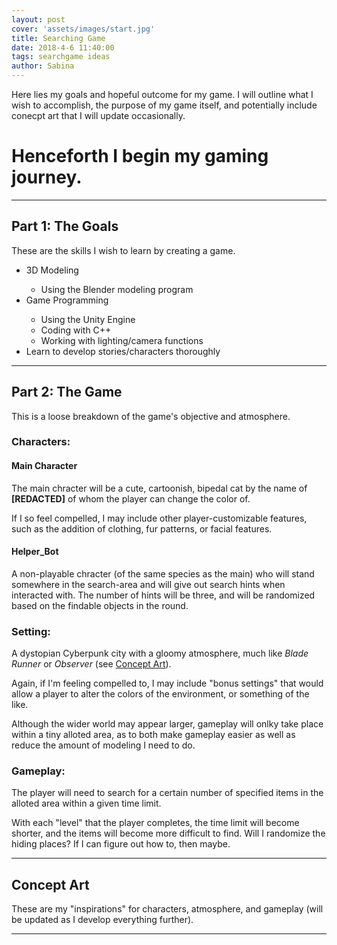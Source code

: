 ```yaml
---
layout: post
cover: 'assets/images/start.jpg'
title: Searching Game
date: 2018-4-6 11:40:00
tags: searchgame ideas
author: Sabina
---
```

<p>Here lies my goals and hopeful outcome for my game. I will outline what I wish to accomplish, the purpose of my game itself, and potentially include conecpt art that I will update occasionally.</p>



<h1>Henceforth I begin my gaming journey.</h1>
<hr />
<p> </p>
<p> </p>


<h2>Part 1: The Goals</h2>

<p>These are the skills I wish to learn by creating a game.</p>

<ul>
<li>3D Modeling</li>
<ul><li>Using the Blender modeling program</li></ul>
<li>Game Programming</li>
<ul><li>Using the Unity Engine</li>
<li>Coding with C++</li>
<li>Working with lighting/camera functions</li></ul>
<li>Learn to develop stories/characters thoroughly</li>
</ul>
<p> </p>

<hr />
<h2>Part 2: The Game</h2>

<p>This is a loose breakdown of the game's objective and atmosphere.</p>

<h3><b>Characters:</b></h3>
<h4>Main Character</h4>
<p>The main chracter will be a cute, cartoonish, bipedal cat by the name of <b>[REDACTED]</b> of whom the player can change the color of.</p>
<p>If I so feel compelled, I may include other player-customizable features, such as the addition of clothing, fur patterns, or facial features.</p>

<h4>Helper_Bot</h4>
<p>A non-playable chracter (of the same species as the main) who will stand somewhere in the search-area and will give out search hints when interacted with. The number of hints will be three, and will be randomized based on the findable objects in the round.</p>

<h3><b>Setting:</b></h3>
<p>A dystopian Cyberpunk city with a gloomy atmosphere, much like <i>Blade Runner</i> or <i>Observer</i> (see <a href="#cart">Concept Art</a>).</p>
<p>Again, if I'm feeling compelled to, I may include "bonus settings" that would allow a player to alter the colors of the environment, or something of the like.</p>
<p>Although the wider world may appear larger, gameplay will onlky take place within a tiny alloted area, as to both make gameplay easier as well as reduce the amount of modeling I need to do.</p>

<h3><b>Gameplay:</b></h3>
<p>The player will need to search for a certain number of specified items in the alloted area within a given time limit.</p>
<p>With each "level" that the player completes, the time limit will become shorter, and the items will become more difficult to find. Will I randomize the hiding places? If I can figure out how to, then maybe.</p>


<hr />
<h2><a id="cart">Concept Art</a></h2> 

<p>These are my "inspirations" for characters, atmosphere, and gameplay (will be updated as I develop everything further).</p>

<amp-img src="{{ site.baseurl }}assets/images/citybad.png" width="500" height="350" layout="responsive" alt="" class="mb3"></amp-img>
<amp-img src="{{ site.baseurl }}assets/images/cyber1.png" width="500" height="350" layout="responsive" alt="" class="mb3"></amp-img>
<amp-img src="{{ site.baseurl }}assets/images/cyber2.jpg" width="500" height="350" layout="responsive" alt="" class="mb3"></amp-img>
<amp-img src="{{ site.baseurl }}assets/images/cyber3.gif" width="500" height="350" layout="responsive" alt="" class="mb3"></amp-img>
<amp-img src="{{ site.baseurl }}assets/images/cyber4.jpg" width="500" height="350" layout="responsive" alt="" class="mb3"></amp-img>
<amp-img src="{{ site.baseurl }}assets/images/cyber5.jpg" width="500" height="350" layout="responsive" alt="" class="mb3"></amp-img>
<amp-img src="{{ site.baseurl }}assets/images/cyber6.jpg" width="500" height="350" layout="responsive" alt="" class="mb3"></amp-img>
<amp-img src="{{ site.baseurl }}assets/images/cyber7.png" width="500" height="350" layout="responsive" alt="" class="mb3"></amp-img>

<hr />
